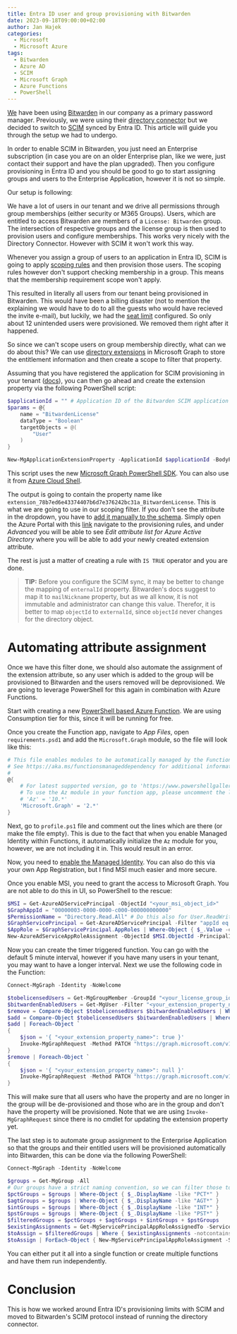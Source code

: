 ```yaml
---
title: Entra ID user and group provisioning with Bitwarden
date: 2023-09-18T09:00:00+02:00
author: Jan Hajek
categories:
  - Microsoft
  - Microsoft Azure
tags:
  - Bitwarden
  - Azure AD
  - SCIM
  - Microsoft Graph
  - Azure Functions
  - PowerShell
---
```


[We](https://networg.com) have been using [Bitwarden](https://bitwarden.com) in our company as a primary password manager. Previously, we were using their [directory connector](https://bitwarden.com/help/directory-sync/) but we decided to switch to [SCIM](https://bitwarden.com/help/about-scim/) synced by Entra ID. This article will guide you through the setup we had to undergo.

<!--more-->

In order to enable SCIM in Bitwarden, you just need an Enterprise subscription (in case you are on an older Enterprise plan, like we were, just contact their support and have the plan upgraded). Then you configure provisioning in Entra ID and you should be good to go to start assigning groups and users to the Enterprise Application, however it is not so simple.

Our setup is following:

We have a lot of users in our tenant and we drive all permissions through group memberships (either security or M365 Groups). Users, which are entitled to access Bitwarden are members of a `License: Bitwarden` group. The intersection of respective groups and the license group is then used to provision users and configure memberships. This works very nicely with the Directory Connector. However with SCIM it won't work this way.

Whenever you assign a group of users to an application in Entra ID, SCIM is going to apply [scoping rules](https://learn.microsoft.com/en-us/azure/active-directory/app-provisioning/define-conditional-rules-for-provisioning-user-accounts?pivots=app-provisioning) and then provision those users. The scoping rules however don't support checking membership in a group. This means that the membership requirement scope won't apply.

This resulted in literally all users from our tenant being provisioned in Bitwarden. This would have been a billing disaster (not to mention the explaining we would have to do to all the guests who would have recieved the invite e-mail), but luckily, we had the [seat limit](https://bitwarden.com/help/managing-users/#set-a-seat-limit) configured. So only about 12 unintended users were provisioned. We removed them right after it happened.

So since we can't scope users on group membership directly, what can we do about this? We can use [directory extensions](https://learn.microsoft.com/en-us/graph/api/application-post-extensionproperty?view=graph-rest-1.0&tabs=http) in Microsoft Graph to store the entitlement information and then create a scope to filter that property.

Assuming that you have registered the application for SCIM provisioning in your tenant ([docs](https://bitwarden.com/help/azure-ad-scim-integration/)), you can then go ahead and create the extension property via the following PowerShell script:

```powershell
$applicationId = "" # Application ID of the Bitwarden SCIM application
$params = @{
	name = "BitwardenLicense"
	dataType = "Boolean"
	targetObjects = @(
		"User"
	)
}

New-MgApplicationExtensionProperty -ApplicationId $applicationId -BodyParameter $params
```

This script uses the new [Microsoft Graph PowerShell SDK](https://learn.microsoft.com/en-us/powershell/microsoftgraph/installation?view=graph-powershell-1.0). You can also use it from [Azure Cloud Shell](https://learn.microsoft.com/en-us/azure/cloud-shell/overview).

The output is going to contain the property name like `extension_78b7ed6e43374407b6d7e376242bc31a_BitwardenLicense`. This is what we are going to use in our scoping filter. If you don't see the attribute in the dropdown, you have to [add it manually to the schema](https://learn.microsoft.com/en-us/azure/active-directory/app-provisioning/customize-application-attributes#editing-the-list-of-supported-attributes). Simply open the Azure Portal with this [link](https://portal.azure.com/?Microsoft_AAD_Connect_Provisioning_forceSchemaEditorEnabled=true) navigate to the provisioning rules, and under *Advanced* you will be able to see *Edit attribute list for Azure Active Directory* where you will be able to add your newly created extension attribute.

The rest is just a matter of creating a rule with `IS TRUE` operator and you are done.

> **TIP:** Before you configure the SCIM sync, it may be better to change the mapping of `enternalId` property. Bitwarden's docs suggest to map it to `mailNickname` property, but as we all know, it is not immutable and administrator can change this value. Therefor, it is better to map `objectId` to `externalId`, since `objectId` never changes for the directory object.

# Automating attribute assignment

Once we have this filter done, we should also automate the assignment of the extension attribute, so any user which is added to the group will be provisioned to Bitwarden and the users removed will be deprovisioned. We are going to leverage PowerShell for this again in combination with Azure Functions.

Start with creating a new [PowerShell based Azure Function](https://learn.microsoft.com/en-us/azure/azure-functions/functions-reference-powershell?tabs=portal). We are using Consumption tier for this, since it will be running for free.

Once you create the Function app, navigate to *App Files*, open `requirements.psd1` and  add the `Microsoft.Graph` module, so the file will look like this:

```powershell
# This file enables modules to be automatically managed by the Functions service.
# See https://aka.ms/functionsmanageddependency for additional information.
#
@{
    # For latest supported version, go to 'https://www.powershellgallery.com/packages/Az'. 
    # To use the Az module in your function app, please uncomment the line below.
    # 'Az' = '10.*'
    'Microsoft.Graph' = '2.*'
}
```

Next, go to `profile.ps1` file and comment out the lines which are there (or make the file empty). This is due to the fact that when you enable Managed Identity within Functions, it automatically initialize the `Az` module for you, however, we are not including it in. This would result in an error.

Now, you need to [enable the Managed Identity](https://learn.microsoft.com/en-us/azure/app-service/overview-managed-identity). You can also do this via your own App Registration, but I find MSI much easier and more secure.

Once you enable MSI, you need to grant the access to Microsoft Graph. You are not able to do this in UI, so PowerShell to the rescue:

```powershell
$MSI = Get-AzureADServicePrincipal -ObjectId "<your_msi_object_id>"
$GraphAppId = "00000003-0000-0000-c000-000000000000"
$PermissionName = "Directory.Read.All" # Do this also for User.ReadWrite.All and AppRoleAssignment.ReadWrite.All, the permissions will be explained later
$GraphServicePrincipal = Get-AzureADServicePrincipal -Filter "appId eq '$GraphAppId'"
$AppRole = $GraphServicePrincipal.AppRoles | Where-Object { $_.Value -eq $PermissionName -and $_.AllowedMemberTypes -contains "Application" }
New-AzureAdServiceAppRoleAssignment -ObjectId $MSI.ObjectId -PrincipalId $MSI.ObjectId -ResourceId $GraphServicePrincipal.ObjectId -Id $AppRole.Id
```

Now you can create the timer triggered function. You can go with the default 5 minute interval, however if you have many users in your tenant, you may want to have a longer interval. Next we use the following code in the Function:

```powershell
Connect-MgGraph -Identity -NoWelcome

$tobelicensedUsers = Get-MgGroupMember -GroupId "<your_license_group_id>" -All | Foreach-Object { ,$_.Id }
$bitwardenEnabledUsers = Get-MgUser -Filter "<your_extension_property_name> eq true" -All | Foreach-Object { ,$_.Id }
$remove = Compare-Object $tobelicensedUsers $bitwardenEnabledUsers | Where-Object { $_.SideIndicator -eq '=>' } | Foreach-Object { $_.InputObject }
$add = Compare-Object $tobelicensedUsers $bitwardenEnabledUsers | Where-Object { $_.SideIndicator -eq '<=' } | Foreach-Object { $_.InputObject }
$add | Foreach-Object `
{
    $json = '{ "<your_extension_property_name>": true }'
    Invoke-MgGraphRequest -Method PATCH "https://graph.microsoft.com/v1.0/users/$($_)" -Body $json -Debug
}
$remove | Foreach-Object `
{
    $json = '{ "<your_extension_property_name>": null }'
    Invoke-MgGraphRequest -Method PATCH "https://graph.microsoft.com/v1.0/users/$($_)" -Body $json
}
```

This will make sure that all users who have the property and are no longer in the group will be de-provisioned and those who are in the group and don't have the property will be provisioned. Note that we are using `Invoke-MgGraphRequest` since there is no cmdlet for updating the extension property yet.

The last step is to automate group assignment to the Enterprise Application so that the groups and their entitled users will be provisioned automatically into Bitwarden, this can be done via the following PowerShell:

```powershell
Connect-MgGraph -Identity -NoWelcome

$groups = Get-MgGroup -All
# Our groups have a strict naming convention, so we can filter those to be provisioned easily
$pctGroups = $groups | Where-Object { $_.DisplayName -like "PCT*" }
$agtGroups = $groups | Where-Object { $_.DisplayName -like "AGT*" }
$intGroups = $groups | Where-Object { $_.DisplayName -like "INT*" }
$pstGroups = $groups | Where-Object { $_.DisplayName -like "PST*" }
$filteredGroups = $pctGroups + $agtGroups + $intGroups + $pstGroups
$existingAssignments = Get-MgServicePrincipalAppRoleAssignedTo -ServicePrincipalId <your_scim_app_id> -All | Where-Object { $_.PrincipalType -eq 'Group' } | Foreach-Object { ,$_.PrincipalId }
$toAssign = $filteredGroups | Where { $existingAssignments -notcontains $_.Id }
$toAssign | ForEach-Object { New-MgServicePrincipalAppRoleAssignment -ServicePrincipalId <your_scim_app_id> -ResourceId <your_scim_app_id> -PrincipalId $_.Id -AppRoleId <role_id_from_scim_app> }
```

You can either put it all into a single function or create multiple functions and have them run independently.

# Conclusion

This is how we worked around Entra ID's provisioning limits with SCIM and moved to Bitwarden's SCIM protocol instead of running the directory connector.
